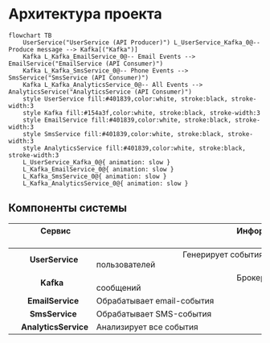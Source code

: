 # Архитектура проекта

```mermaid
flowchart TB
    UserService("UserService (API Producer)") L_UserService_Kafka_0@-- Produce message --> Kafka[("Kafka")]
    Kafka L_Kafka_EmailService_0@-- Email Events --> EmailService("EmailService (API Consumer)")
    Kafka L_Kafka_SmsService_0@-- Phone Events --> SmsService("SmsService (API Consumer)")
    Kafka L_Kafka_AnalyticsService_0@-- All Events --> AnalyticsService("AnalyticsService (API Consumer)")
    style UserService fill:#401839,color:white, stroke:black, stroke-width:3
    style Kafka fill:#154a3f,color:white, stroke:black, stroke-width:3
    style EmailService fill:#401839,color:white, stroke:black, stroke-width:3
    style SmsService fill:#401839,color:white, stroke:black, stroke-width:3
    style AnalyticsService fill:#401839,color:white, stroke:black, stroke-width:3
    L_UserService_Kafka_0@{ animation: slow } 
    L_Kafka_EmailService_0@{ animation: slow } 
    L_Kafka_SmsService_0@{ animation: slow } 
    L_Kafka_AnalyticsService_0@{ animation: slow }
```

## Компоненты системы

| &nbsp;&nbsp;&nbsp;&nbsp;&nbsp;&nbsp;&nbsp;&nbsp;&nbsp;&nbsp;&nbsp;&nbsp; Сервис &nbsp;&nbsp;&nbsp;&nbsp;&nbsp;&nbsp;&nbsp;&nbsp;&nbsp;&nbsp;&nbsp;&nbsp; | &nbsp;&nbsp;&nbsp;&nbsp;&nbsp;&nbsp;&nbsp;&nbsp;&nbsp;&nbsp;&nbsp;&nbsp;&nbsp;&nbsp;&nbsp;&nbsp;&nbsp;&nbsp;&nbsp;&nbsp;&nbsp;&nbsp;&nbsp;&nbsp;&nbsp;&nbsp;&nbsp;&nbsp;&nbsp;&nbsp;&nbsp;&nbsp;&nbsp;&nbsp;&nbsp;&nbsp;&nbsp;&nbsp;&nbsp;&nbsp;&nbsp;&nbsp;&nbsp;&nbsp;&nbsp;&nbsp;&nbsp;&nbsp;&nbsp;&nbsp;&nbsp;&nbsp;&nbsp;&nbsp;&nbsp;&nbsp;&nbsp;&nbsp;&nbsp;&nbsp;&nbsp;&nbsp;&nbsp;&nbsp;&nbsp;Информация  &nbsp;&nbsp;&nbsp;&nbsp;&nbsp;&nbsp;&nbsp;&nbsp;&nbsp;&nbsp;&nbsp;&nbsp;&nbsp;&nbsp;&nbsp;&nbsp;&nbsp;&nbsp;&nbsp;&nbsp;&nbsp;&nbsp;&nbsp;&nbsp;&nbsp;&nbsp;&nbsp;&nbsp;&nbsp;&nbsp;&nbsp;&nbsp;&nbsp;&nbsp;&nbsp;&nbsp;&nbsp;&nbsp;&nbsp;&nbsp;&nbsp;&nbsp;&nbsp;&nbsp;&nbsp;&nbsp;&nbsp;&nbsp;&nbsp;&nbsp;&nbsp;&nbsp;&nbsp;&nbsp;&nbsp;&nbsp;&nbsp;&nbsp;&nbsp;&nbsp;&nbsp;&nbsp;&nbsp;&nbsp;&nbsp;|
|:-------|:-----------|
| &nbsp;&nbsp;&nbsp;&nbsp;&nbsp;&nbsp;&nbsp;&nbsp;**UserService** | &nbsp;&nbsp;&nbsp;&nbsp;&nbsp;&nbsp;&nbsp;&nbsp;&nbsp;&nbsp;&nbsp;&nbsp;&nbsp;&nbsp;&nbsp;&nbsp;&nbsp;&nbsp;&nbsp;&nbsp;&nbsp;&nbsp;&nbsp;&nbsp;&nbsp;&nbsp;&nbsp;&nbsp;&nbsp;&nbsp;&nbsp;&nbsp;&nbsp;&nbsp;&nbsp;&nbsp;&nbsp;&nbsp;&nbsp;&nbsp;Генерирует события пользователей |
| &nbsp;&nbsp;&nbsp;&nbsp;&nbsp;&nbsp;&nbsp;&nbsp;&nbsp;&nbsp;&nbsp;&nbsp;&nbsp;**Kafka** | &nbsp;&nbsp;&nbsp;&nbsp;&nbsp;&nbsp;&nbsp;&nbsp;&nbsp;&nbsp;&nbsp;&nbsp;&nbsp;&nbsp;&nbsp;&nbsp;&nbsp;&nbsp;&nbsp;&nbsp;&nbsp;&nbsp;&nbsp;&nbsp;&nbsp;&nbsp;&nbsp;&nbsp;&nbsp;&nbsp;&nbsp;&nbsp;&nbsp;&nbsp;&nbsp;&nbsp;&nbsp;&nbsp;&nbsp;&nbsp;&nbsp;&nbsp;&nbsp;&nbsp;&nbsp;&nbsp;&nbsp;&nbsp;&nbsp;&nbsp;&nbsp;&nbsp;&nbsp;&nbsp;&nbsp;&nbsp;&nbsp;&nbsp;&nbsp;&nbsp;&nbsp;&nbsp;&nbsp;&nbsp;&nbsp;Брокер сообщений |
| &nbsp;&nbsp;&nbsp;&nbsp;&nbsp;&nbsp;&nbsp;**EmailService** | Обрабатывает email-события |
| &nbsp;&nbsp;&nbsp;&nbsp;&nbsp;&nbsp;&nbsp;&nbsp;**SmsService** | Обрабатывает SMS-события |
| &nbsp;&nbsp;&nbsp;&nbsp;**AnalyticsService** | Анализирует все события 
